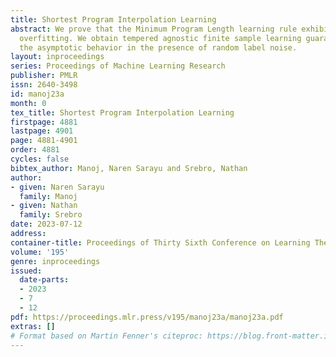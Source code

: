 ```yaml
---
title: Shortest Program Interpolation Learning
abstract: We prove that the Minimum Program Length learning rule exhibits tempered
  overfitting. We obtain tempered agnostic finite sample learning guarantees and characterize
  the asymptotic behavior in the presence of random label noise.
layout: inproceedings
series: Proceedings of Machine Learning Research
publisher: PMLR
issn: 2640-3498
id: manoj23a
month: 0
tex_title: Shortest Program Interpolation Learning
firstpage: 4881
lastpage: 4901
page: 4881-4901
order: 4881
cycles: false
bibtex_author: Manoj, Naren Sarayu and Srebro, Nathan
author:
- given: Naren Sarayu
  family: Manoj
- given: Nathan
  family: Srebro
date: 2023-07-12
address: 
container-title: Proceedings of Thirty Sixth Conference on Learning Theory
volume: '195'
genre: inproceedings
issued:
  date-parts:
  - 2023
  - 7
  - 12
pdf: https://proceedings.mlr.press/v195/manoj23a/manoj23a.pdf
extras: []
# Format based on Martin Fenner's citeproc: https://blog.front-matter.io/posts/citeproc-yaml-for-bibliographies/
---
```

